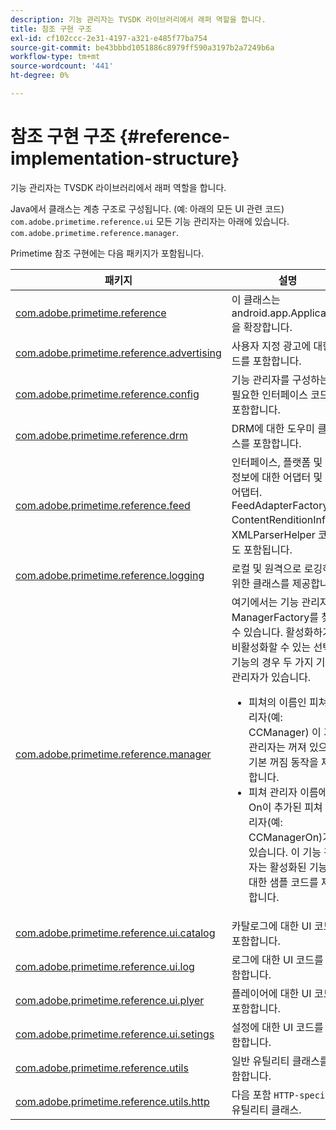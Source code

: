 ```yaml
---
description: 기능 관리자는 TVSDK 라이브러리에서 래퍼 역할을 합니다.
title: 참조 구현 구조
exl-id: cf102ccc-2e31-4197-a321-e485f77ba754
source-git-commit: be43bbbd1051886c8979ff590a3197b2a7249b6a
workflow-type: tm+mt
source-wordcount: '441'
ht-degree: 0%

---
```


# 참조 구현 구조 {#reference-implementation-structure}

기능 관리자는 TVSDK 라이브러리에서 래퍼 역할을 합니다.

Java에서 클래스는 계층 구조로 구성됩니다. (예: 아래의 모든 UI 관련 코드) `com.adobe.primetime.reference.ui` 모든 기능 관리자는 아래에 있습니다. `com.adobe.primetime.reference.manager`.

Primetime 참조 구현에는 다음 패키지가 포함됩니다.

| 패키지 | 설명 |
|--- |--- |
| [com.adobe.primetime.reference](https://help.adobe.com/en_US/primetime/api/reference_implementation/android/javadoc/com/adobe/primetime/reference/PrimetimeReference.html) | 이 클래스는 android.app.Application을 확장합니다. |
| [com.adobe.primetime.reference.advertising](https://help.adobe.com/en_US/primetime/api/reference_implementation/android/javadoc/com/adobe/primetime/reference/advertising/package-summary.html) | 사용자 지정 광고에 대한 코드를 포함합니다. |
| [com.adobe.primetime.reference.config](https://help.adobe.com/en_US/primetime/api/reference_implementation/android/javadoc/com/adobe/primetime/reference/config/package-summary.html) | 기능 관리자를 구성하는 데 필요한 인터페이스 코드를 포함합니다. |
| [com.adobe.primetime.reference.drm](https://help.adobe.com/en_US/primetime/api/reference_implementation/android/javadoc/com/adobe/primetime/reference/drm/package-summary.html) | DRM에 대한 도우미 클래스를 포함합니다. |
| [com.adobe.primetime.reference.feed](https://help.adobe.com/en_US/primetime/api/reference_implementation/android/javadoc/com/adobe/primetime/reference/feeds/package-summary.html) | 인터페이스, 플랫폼 및 참조 정보에 대한 어댑터 및 항목 어댑터. FeedAdapterFactory, ContentRenditionInfo 및 XMLParserHelper 코드도 포함됩니다. |
| [com.adobe.primetime.reference.logging](https://help.adobe.com/en_US/primetime/api/reference_implementation/android/javadoc/com/adobe/primetime/reference/logging/package-summary.html) | 로컬 및 원격으로 로깅하기 위한 클래스를 제공합니다. |
| [com.adobe.primetime.reference.manager](https://help.adobe.com/en_US/primetime/api/reference_implementation/android/javadoc/com/adobe/primetime/reference/manager/package-summary.html) | 여기에서는 기능 관리자와 ManagerFactory를 찾을 수 있습니다. 활성화하거나 비활성화할 수 있는 선택적 기능의 경우 두 가지 기능 관리자가 있습니다. <ul><li>피쳐의 이름인 피쳐 관리자(예: CCManager) 이 기능 관리자는 꺼져 있으며 기본 꺼짐 동작을 제공합니다.</li><li>피쳐 관리자 이름에 On이 추가된 피쳐 관리자(예: CCManagerOn)가 있습니다. 이 기능 관리자는 활성화된 기능에 대한 샘플 코드를 제공합니다.</li></ul> |
| [com.adobe.primetime.reference.ui.catalog](https://help.adobe.com/en_US/primetime/api/reference_implementation/android/javadoc/com/adobe/primetime/reference/ui/catalog/package-summary.html) | 카탈로그에 대한 UI 코드를 포함합니다. |
| [com.adobe.primetime.reference.ui.log](https://help.adobe.com/en_US/primetime/api/reference_implementation/android/javadoc/com/adobe/primetime/reference/ui/log/package-summary.html) | 로그에 대한 UI 코드를 포함합니다. |
| [com.adobe.primetime.reference.ui.plyer](https://help.adobe.com/en_US/primetime/api/reference_implementation/android/javadoc/com/adobe/primetime/reference/ui/player/package-summary.html) | 플레이어에 대한 UI 코드를 포함합니다. |
| [com.adobe.primetime.reference.ui.setings](https://help.adobe.com/en_US/primetime/api/reference_implementation/android/javadoc/com/adobe/primetime/reference/ui/settings/package-summary.html) | 설정에 대한 UI 코드를 포함합니다. |
| [com.adobe.primetime.reference.utils](https://help.adobe.com/en_US/primetime/api/reference_implementation/android/javadoc/com/adobe/primetime/reference/utils/package-summary.html) | 일반 유틸리티 클래스를 포함합니다. |
| [com.adobe.primetime.reference.utils.http](https://help.adobe.com/en_US/primetime/api/reference_implementation/android/javadoc/com/adobe/primetime/reference/utils/http/package-summary.html) | 다음 포함 `HTTP-specific` 유틸리티 클래스. |
